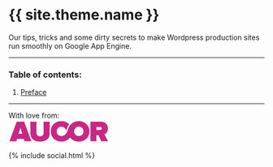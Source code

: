 # {{ site.theme.name }}

Our tips, tricks and some dirty secrets to make Wordpress production sites run smoothly  on Google App Engine.

- - -

### Table of contents:

1. [Preface](/)


- - -
<div>
  <p>With love from:<br>
  <a href="http://www.aucor.fi"><img src="assets/img/aucor.png" alt="Aucor"></a></p>
  <div id="social">
    {% include social.html %}
  </div>
</div>
